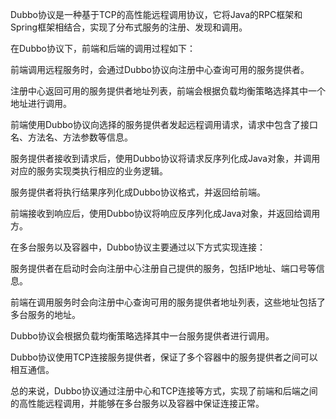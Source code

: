 Dubbo协议是一种基于TCP的高性能远程调用协议，它将Java的RPC框架和Spring框架相结合，实现了分布式服务的注册、发现和调用。

在Dubbo协议下，前端和后端的调用过程如下：

前端调用远程服务时，会通过Dubbo协议向注册中心查询可用的服务提供者。

注册中心返回可用的服务提供者地址列表，前端会根据负载均衡策略选择其中一个地址进行调用。

前端使用Dubbo协议向选择的服务提供者发起远程调用请求，请求中包含了接口名、方法名、方法参数等信息。

服务提供者接收到请求后，使用Dubbo协议将请求反序列化成Java对象，并调用对应的服务实现类执行相应的业务逻辑。

服务提供者将执行结果序列化成Dubbo协议格式，并返回给前端。

前端接收到响应后，使用Dubbo协议将响应反序列化成Java对象，并返回给调用方。

在多台服务以及容器中，Dubbo协议主要通过以下方式实现连接：

服务提供者在启动时会向注册中心注册自己提供的服务，包括IP地址、端口号等信息。

前端在调用服务时会向注册中心查询可用的服务提供者地址列表，这些地址包括了多台服务的地址。

Dubbo协议会根据负载均衡策略选择其中一台服务提供者进行调用。

Dubbo协议使用TCP连接服务提供者，保证了多个容器中的服务提供者之间可以相互通信。

总的来说，Dubbo协议通过注册中心和TCP连接等方式，实现了前端和后端之间的高性能远程调用，并能够在多台服务以及容器中保证连接正常。